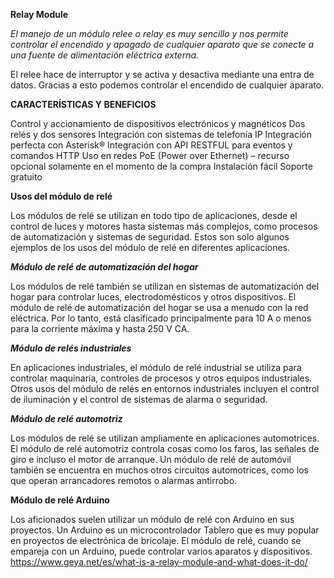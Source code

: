 

**Relay Module**

*El manejo de un módulo relee o relay es muy
sencillo y nos permite controlar el encendido y
apagado de cualquier aparato que se conecte a
una fuente de alimentación eléctrica externa.*

El relee hace de interruptor y se activa y desactiva
mediante una entra de datos. 
Gracias a esto podemos controlar el encendido de cualquier
aparato. 

**CARACTERÍSTICAS Y BENEFICIOS**

Control y accionamiento de dispositivos electrónicos y magnéticos
Dos relés y dos sensores
Integración con sistemas de telefonía IP
Integración perfecta con Asterisk®
Integración con API RESTFUL para eventos y comandos HTTP
Uso en redes PoE (Power over Ethernet) – recurso opcional solamente en el momento de la compra
Instalación fácil
Soporte gratuito

**Usos del módulo de relé**

Los módulos de relé se utilizan en todo tipo de aplicaciones, desde el control de luces y motores hasta sistemas más complejos, 
como procesos de automatización y sistemas de seguridad. Estos son solo algunos ejemplos de los usos del módulo de relé en diferentes aplicaciones.

***Módulo de relé de automatización del hogar***

Los módulos de relé también se utilizan en sistemas de automatización del hogar para controlar luces, electrodomésticos y otros dispositivos. 
El módulo de relé de automatización del hogar se usa a menudo con la red eléctrica. Por lo tanto, está clasificado principalmente para 10 A o menos para la corriente máxima y hasta 250 V CA.

***Módulo de relés industriales***

En aplicaciones industriales, el módulo de relé industrial se utiliza para controlar maquinaria, controles de procesos y otros equipos industriales. 
Otros usos del módulo de relés en entornos industriales incluyen el control de iluminación y el control de sistemas de alarma o seguridad.

***Módulo de relé automotriz***

Los módulos de relé se utilizan ampliamente en aplicaciones automotrices. El módulo de relé automotriz controla cosas como los faros, 
las señales de giro e incluso el motor de arranque. Un módulo de relé de automóvil también se encuentra en muchos otros circuitos automotrices, como los que operan arrancadores remotos o alarmas antirrobo.

**Módulo de relé Arduino**

Los aficionados suelen utilizar un módulo de relé con Arduino en sus proyectos. Un Arduino es un microcontrolador Tablero que es muy popular en proyectos de electrónica de bricolaje. 
El módulo de relé, cuando se empareja con un Arduino, puede controlar varios aparatos y dispositivos.
https://www.geya.net/es/what-is-a-relay-module-and-what-does-it-do/ 


